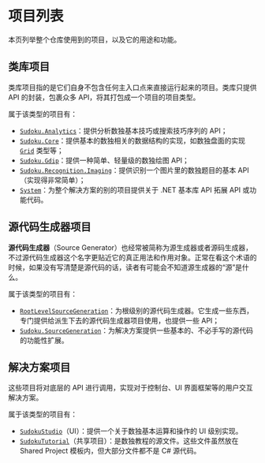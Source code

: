 # 项目列表

本页列举整个仓库使用到的项目，以及它的用途和功能。

## 类库项目

类库项目指的是它们自身不包含任何主入口点来直接运行起来的项目。类库只提供 API 的封装，包裹众多 API，将其打包成一个项目的项目类型。

属于该类型的项目有：

* [`Sudoku.Analytics`](https://github.com/SunnieShine/Sudoku/tree/main/src/Sudoku.Analytics)：提供分析数独基本技巧或搜索技巧序列的 API；
* [`Sudoku.Core`](https://github.com/SunnieShine/Sudoku/tree/main/src/Sudoku.Core)：提供基本的数独相关的数据结构的实现，如数独盘面的实现 [`Grid`](https://github.com/SunnieShine/Sudoku/blob/main/src/Sudoku.Core/Collections/Grid.cs) 类型等；
* [`Sudoku.Gdip`](https://github.com/SunnieShine/Sudoku/tree/main/src/Sudoku.Gdip)：提供一种简单、轻量级的数独绘图 API；
* [`Sudoku.Recognition.Imaging`](https://github.com/SunnieShine/Sudoku/tree/main/src/Sudoku.Recognition.Imaging)：提供识别一个图片里的数独题目的基本 API（实现得非常简单）；
* [`System`](https://github.com/SunnieShine/Sudoku/tree/main/src/System)：为整个解决方案的别的项目提供关于 .NET 基本库 API 拓展 API 或功能代码。

## 源代码生成器项目

**源代码生成器**（Source Generator）也经常被简称为源生成器或者源码生成器，不过源代码生成器这个名字更贴近它的真正用法和作用对象。正常在看这个术语的时候，如果没有写清楚是源代码的话，读者有可能会不知道源生成器的“源”是什么。

属于该类型的项目有：

* [`RootLevelSourceGeneration`](https://github.com/SunnieShine/Sudoku/tree/main/src/RootLevelSourceGeneration)：为根级别的源代码生成器。它生成一些东西，专门提供给派生下去的源代码生成器项目使用，也提供一些 API；
* [`Sudoku.SourceGeneration`](https://github.com/SunnieShine/Sudoku/tree/main/src/Sudoku.SourceGeneration)：为解决方案提供一些基本的、不必手写的源代码的功能性扩展。

## 解决方案项目

这些项目将对底层的 API 进行调用，实现对于控制台、UI 界面框架等的用户交互解决方案。

属于该类型的项目有：

* [`SudokuStudio`](https://github.com/SunnieShine/Sudoku/tree/main/src/SudokuStudio)（UI）：提供一个关于数独基本运算和操作的 UI 级别实现。
* [`SudokuTutorial`](https://github.com/SunnieShine/Sudoku/tree/main/src/SudokuTutorial)（共享项目）：是数独教程的源文件。这些文件虽然放在 Shared Project 模板内，但大部分文件都不是 C# 源代码。

